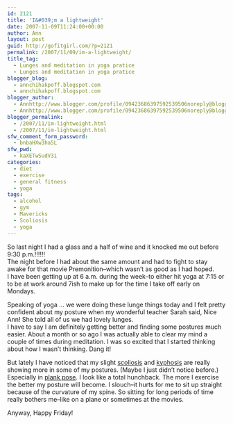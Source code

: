 ```yaml
---
id: 2121
title: 'I&#039;m a lightweight'
date: 2007-11-09T11:24:00+00:00
author: Ann
layout: post
guid: http://gofitgirl.com/?p=2121
permalink: /2007/11/09/im-a-lightweight/
title_tag:
  - Lunges and meditation in yoga pratice
  - Lunges and meditation in yoga pratice
blogger_blog:
  - annchihakpoff.blogspot.com
  - annchihakpoff.blogspot.com
blogger_author:
  - Annhttp://www.blogger.com/profile/09423686397592539506noreply@blogger.com
  - Annhttp://www.blogger.com/profile/09423686397592539506noreply@blogger.com
blogger_permalink:
  - /2007/11/im-lightweight.html
  - /2007/11/im-lightweight.html
sfw_comment_form_password:
  - bnbaHXw3ha5L
sfw_pwd:
  - kaXETwSudV3i
categories:
  - diet
  - exercise
  - general fitness
  - yoga
tags:
  - alcohol
  - gym
  - Mavericks
  - Scoliosis
  - yoga
---
```

So last night I had a glass and a half of wine and it knocked me out before 9:30 p.m.!!!!!!  
The night before I had about the same amount and had to fight to stay awake for that movie Premonition&#8211;which wasn&#8217;t as good as I had hoped.  
I have been getting up at 6 a.m. during the week&#8211;to either hit yoga at 7:15 or to be at work around 7ish to make up for the time I take off early on Mondays.

Speaking of yoga &#8230; we were doing these lunge things today and I felt pretty confident about my posture when my wonderful teacher Sarah said, Nice Ann! She told all of us we had lovely lunges.  
I have to say I am definitely getting better and finding some postures much easier. About a month or so ago I was actually able to clear my mind a couple of times during meditation. I was so excited that I started thinking about how I wasn&#8217;t thinking. Dang it!  
  
But lately I have noticed that my slight [scoliosis](http://www.webmd.com/osteoarthritis/guide/arthritis-scoliosis) and [kyphosis](http://www.kyphon.com/us/patient.aspx?contentid=37&siteid=1) are really showing more in some of my postures. (Maybe I just didn&#8217;t notice before.) Especially in [plank pose](http://www.yogajournal.com/poses/470). I look like a total hunchback. The more I exercise the better my posture will become. I slouch&#8211;it hurts for me to sit up straight because of the curvature of my spine. So sitting for long periods of time really bothers me&#8211;like on a plane or sometimes at the movies.  
  
Anyway, Happy Friday!